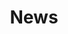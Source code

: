 ---
widget: pages
headless: true  # This file represents a page section.

# Activate this widget? true/false
active: true

# ... Put Your Section Options Here (title etc.) ...
title: News
subtitle: ''

# Position of this section on the page
weight: 40

content:
  # Filter content to display
  filters:
    # The folders to display content from
    folders:
      - event
    tag: ''
    category: ''
    publication_type: ''
    author: ''
    exclude_featured: false
    exclude_future: false
    exclude_past: false
  # Choose how many pages you would like to display (0 = all pages)
  count: 3
  # Choose how many pages you would like to offset by
  # Useful if you wish to show the first item in the Featured widget
  offset: 0
  # Field to sort by, such as Date or Title
  sort_by: 'Date'
  sort_ascending: false
design:
  # Choose a listing view, list, compact, card
  view: list
  # Choose how many columns the section has. Valid values: '1' or '2'.
  columns: '1'

  spacing:
    # Customize the section spacing. Order is top, right, bottom, left.
    padding: ["30px", "20px", "30px", "20px"]
---